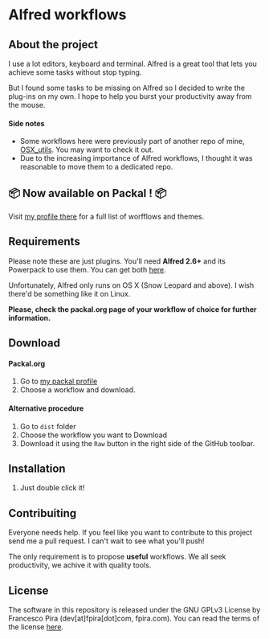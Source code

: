 # Alfred workflows

## About the project

I use a lot editors, keyboard and terminal. Alfred is a great tool that lets you achieve some tasks without stop typing.

But I found some tasks to be missing on Alfred so I decided to write the plug-ins on my own. I hope to help you burst your productivity away from the mouse.

#### Side notes

* Some workflows here were previously part of another repo of mine, [OSX_utils](https://github.com/pirafrank/OSX_utils). You may want to check it out.
* Due to the increasing importance of Alfred workflows, I thought it was reasonable to move them to a dedicated repo.

## :package: Now available on Packal ! :package:

Visit [my profile there](http://www.packal.org/users/pirafrank) for a full list of worfflows and themes.

## Requirements

Please note these are just plugins. You'll need **Alfred 2.6+** and its Powerpack to use them.
You can get both [here](http://www.alfredapp.com).

Unfortunately, Alfred only runs on OS X (Snow Leopard and above). I wish there'd be something like it on Linux.

**Please, check the packal.org page of your workflow of choice for further information.**

## Download

#### Packal.org

1. Go to [my packal profile](http://www.packal.org/users/pirafrank)
2. Choose a workflow and download.

#### Alternative procedure

1. Go to `dist` folder
2. Choose the workflow you want to Download
3. Download it using the `Raw` button in the right side of the GitHub toolbar.

## Installation

1. Just double click it!

## Contribuiting

Everyone needs help. If you feel like you want to contribute to this project send me a pull request. I can't wait to see what you'll push!

The only requirement is to propose **useful** workflows. We all seek productivity, we achive it with quality tools.

## License
The software in this repository is released under the GNU GPLv3 License by Francesco Pira (dev[at]fpira[dot]com, fpira.com). You can read the terms of the license [here](http://www.gnu.org/licenses/gpl-3.0.html).
